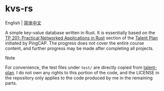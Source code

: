 # kvs-rs

English | [简体中文](README-zh_CN.md)

A simple key-value database written in Rust. It is essentially based on the
[TP 201: Practical Networked Applications in Rust](https://github.com/pingcap/talent-plan/blob/master/courses/rust/README.md)
section of the [Talent Plan](https://github.com/pingcap/talent-plan) initiated
by PingCAP. The progress does not cover the entire course content, and further
progress may be made after completing all projects.

> [!NOTE]
> For convenience, the test files under `test/` are directly copied from
[talent-plan](https://github.com/pingcap/talent-plan). I do not own any rights
to this portion of the code, and the LICENSE in the repository only applies to
the code produced by me in the remaining parts.
